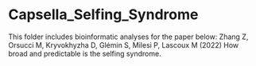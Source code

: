 # Capsella_Selfing_Syndrome

This folder includes bioinformatic analyses for the paper below:
Zhang Z, Orsucci M, Kryvokhyzha D, Glémin S, Milesi P, Lascoux M (2022) How broad and predictable is the selfing syndrome. 
